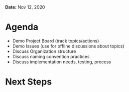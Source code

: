 **Date:** Nov 12, 2020

# Agenda
- Demo Project Board (track topics/actions)
- Demo Issues (use for offline discussions about topics)
- Discuss Organization structure
- Discuss naming convention practices
- Discuss implementation needs, testing, process

# Next Steps

